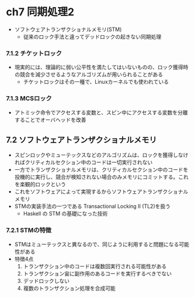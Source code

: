 # ch7 同期処理2

- ソフトウェアトランザクショナルメモリ(STM)
  - 従来のロック手法と違ってデッドロックの起きない同期処理

### 7.1.2 チケットロック
- 現実的には、理論的に弱い公平性を満たしてはいないものの、ロック獲得時の競合を減少させるようなアルゴリズムが用いられることがある
  - チケットロックはその一種で、Linuxカーネルでも使われている

### 7.1.3 MCSロック
- アトミック命令でアクセスする変数と、スピン中にアクセスする変数を分離することでオーバヘッドを改善

## 7.2 ソフトウェアトランザクショナルメモリ
- スピンロックやミューテックスなどのアルゴリズムは、ロックを獲得しなければクリティカルセクション中のコードは一切実行されない
- 一方でトランザクショナルメモリは、クリティカルセクション中のコードを投機的に実行し、競合が検知されない場合のみメモリにコミットする。これを楽観的ロックという
- これをソフトウェアによって実現するからソフトウェアトランザクショナルメモリ
- STMの実装手法の一つである Transactional Locking Ⅱ (TL2)を扱う
  - Haskell の STM の基礎になった技術

### 7.2.1 STMの特徴
- STMはミューテックスと異なるので、同じように利用すると問題になる可能性がある
- 特徴4点
  1. トランザクション中のコードは複数回実行される可能性がある
  2. トランザクション宙に副作用のあるコードを実行するべきでない
  3. デッドロックしない
  4. 複数のトランザクション処理を合成可能
